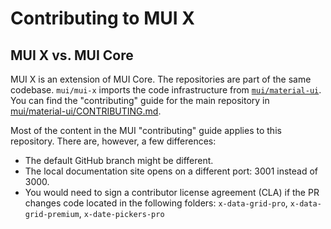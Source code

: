 # Contributing to MUI X

## MUI X vs. MUI Core

MUI X is an extension of MUI Core.
The repositories are part of the same codebase.
`mui/mui-x` imports the code infrastructure from [`mui/material-ui`](https://github.com/mui/material-ui).
You can find the "contributing" guide for the main repository in [mui/material-ui/CONTRIBUTING.md](https://github.com/mui/material-ui/blob/HEAD/CONTRIBUTING.md).

Most of the content in the MUI "contributing" guide applies to this repository.
There are, however, a few differences:

- The default GitHub branch might be different.
- The local documentation site opens on a different port: 3001 instead of 3000.
- You would need to sign a contributor license agreement (CLA) if the PR changes code located in the following folders: `x-data-grid-pro`, `x-data-grid-premium`, `x-date-pickers-pro`
